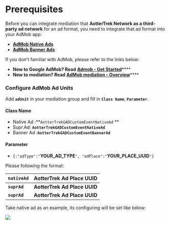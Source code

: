 # Prerequisites

Before you can integrate mediation that **AotterTrek Network as a third-party ad network** for an ad format, you need to integrate that ad format into your AdMob app:

* ****[**AdMob Native Ads**](https://developers.google.com/admob/ios/native/start)****
* ****[**AdMob Banner Ads**](https://developers.google.com/admob/ios/banner)****

If you don't familiar with AdMob, please refer to the links below:

* **New to Google AdMob? Read** [**Admob - Get Started**](https://developers.google.com/admob/ios/quick-start)****
* **New to mediation? Read** [**AdMob mediation - Overview**](https://developers.google.com/admob/ios/mediate)****

### Configure AdMob Ad Units

Add **`adUnit`** in your mediation group and fill in **`Class Name`**, **`Parameter`**.

#### **Class Name**&#x20;

* Native Ad :**`AotterTrekGADCustomEventNativeAd` **&#x20;
* Supr.Ad: **`AotterTrekGADCustomEventNativeAd`**
* Banner Ad :**`AotterTrekGADCustomEventBannerAd`**

#### Parameter

* `{:"adType":"`**YOUR\_AD\_TYPE**`", "adPlace":"`**YOUR\_PLACE\_UUID**`"}`

Please following the format:&#x20;

| **`nativeAd`** | **AotterTrek Ad Place UUID** |
| -------------- | ---------------------------- |
| **`suprAd`**   | **AotterTrek Ad Place UUID** |
| **`suprAd`**   | **AotterTrek Ad Place UUID** |

Take native ad as an example, its configuring will be set like below:

![](../../.gitbook/assets/Admob\_native\_noTestUUID.png)
